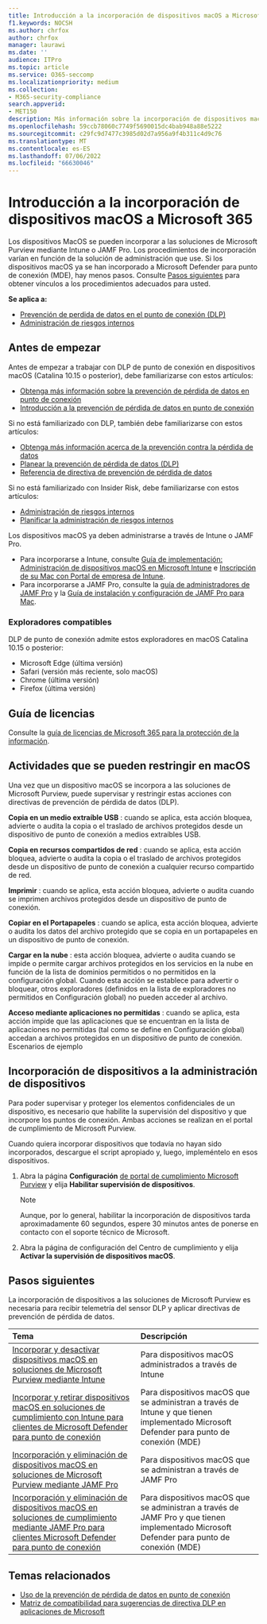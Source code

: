 ```yaml
---
title: Introducción a la incorporación de dispositivos macOS a Microsoft 365
f1.keywords: NOCSH
ms.author: chrfox
author: chrfox
manager: laurawi
ms.date: ''
audience: ITPro
ms.topic: article
ms.service: O365-seccomp
ms.localizationpriority: medium
ms.collection:
- M365-security-compliance
search.appverid:
- MET150
description: Más información sobre la incorporación de dispositivos macOS a soluciones de cumplimiento
ms.openlocfilehash: 59ccb78060c7749f5690015dc4bab948a88e5222
ms.sourcegitcommit: c29fc9d7477c3985d02d7a956a9f4b311c4d9c76
ms.translationtype: MT
ms.contentlocale: es-ES
ms.lasthandoff: 07/06/2022
ms.locfileid: "66630046"
---
```

# <a name="onboard-macos-devices-into-microsoft-365-overview"></a>Introducción a la incorporación de dispositivos macOS a Microsoft 365

Los dispositivos MacOS se pueden incorporar a las soluciones de Microsoft Purview mediante Intune o JAMF Pro. Los procedimientos de incorporación varían en función de la solución de administración que use. Si los dispositivos macOS ya se han incorporado a Microsoft Defender para punto de conexión (MDE), hay menos pasos. Consulte [Pasos siguientes](#next-steps) para obtener vínculos a los procedimientos adecuados para usted.

**Se aplica a:**

- [Prevención de perdida de datos en el punto de conexión (DLP)](./endpoint-dlp-learn-about.md)
- [Administración de riesgos internos](insider-risk-management.md)

## <a name="before-you-begin"></a>Antes de empezar

Antes de empezar a trabajar con DLP de punto de conexión en dispositivos macOS (Catalina 10.15 o posterior), debe familiarizarse con estos artículos:

- [Obtenga más información sobre la prevención de pérdida de datos en punto de conexión](endpoint-dlp-learn-about.md)
- [Introducción a la prevención de pérdida de datos en punto de conexión](endpoint-dlp-getting-started.md)

Si no está familiarizado con DLP, también debe familiarizarse con estos artículos:

- [Obtenga más información acerca de la prevención contra la pérdida de datos](dlp-learn-about-dlp.md#learn-about-data-loss-prevention)
- [Planear la prevención de pérdida de datos (DLP)](dlp-overview-plan-for-dlp.md#plan-for-data-loss-prevention-dlp)
- [Referencia de directiva de prevención de pérdida de datos](dlp-policy-reference.md#data-loss-prevention-policy-reference)

Si no está familiarizado con Insider Risk, debe familiarizarse con estos artículos:

 - [Administración de riesgos internos](insider-risk-management.md)
 - [Planificar la administración de riesgos internos](insider-risk-management-plan.md#plan-for-insider-risk-management)

Los dispositivos macOS ya deben administrarse a través de Intune o JAMF Pro.
 
- Para incorporarse a Intune, consulte [Guía de implementación: Administración de dispositivos macOS en Microsoft Intune](/mem/intune/fundamentals/deployment-guide-platform-macos) e [Inscripción de su Mac con Portal de empresa de Intune](/mem/intune/user-help/enroll-your-device-in-intune-macos-cp). 
- Para incorporarse a JAMF Pro, consulte la [guía de administradores de JAMF Pro](https://www.jamf.com/resources/product-documentation/jamf-pro-administrators-guide/) y la [Guía de instalación y configuración de JAMF Pro para Mac](https://www.jamf.com/resources/product-documentation/jamf-pro-installation-guide-for-mac/).
<!--- Install the v95+ Edge browser on your macOS devices--> 

### <a name="supported-browsers"></a>Exploradores compatibles

DLP de punto de conexión admite estos exploradores en macOS Catalina 10.15 o posterior:

- Microsoft Edge (última versión)
- Safari (versión más reciente, solo macOS)
- Chrome (última versión)
- Firefox (última versión)

## <a name="licensing-guidance"></a>Guía de licencias

Consulte la [guía de licencias de Microsoft 365 para la protección de la información](/office365/servicedescriptions/microsoft-365-service-descriptions/microsoft-365-tenantlevel-services-licensing-guidance/microsoft-365-security-compliance-licensing-guidance#information-protection-data-loss-prevention-for-exchange-online-sharepoint-online-and-onedrive-for-business).

## <a name="activities-that-can-be-restricted-on-macos"></a>Actividades que se pueden restringir en macOS 

Una vez que un dispositivo macOS se incorpora a las soluciones de Microsoft Purview, puede supervisar y restringir estas acciones con directivas de prevención de pérdida de datos (DLP).

**Copia en un medio extraíble USB** : cuando se aplica, esta acción bloquea, advierte o audita la copia o el traslado de archivos protegidos desde un dispositivo de punto de conexión a medios extraíbles USB. 

**Copia en recursos compartidos de red** : cuando se aplica, esta acción bloquea, advierte o audita la copia o el traslado de archivos protegidos desde un dispositivo de punto de conexión a cualquier recurso compartido de red. 

**Imprimir** : cuando se aplica, esta acción bloquea, advierte o audita cuando se imprimen archivos protegidos desde un dispositivo de punto de conexión. 

**Copiar en el Portapapeles** : cuando se aplica, esta acción bloquea, advierte o audita los datos del archivo protegido que se copia en un portapapeles en un dispositivo de punto de conexión. 

**Cargar en la nube** : esta acción bloquea, advierte o audita cuando se impide o permite cargar archivos protegidos en los servicios en la nube en función de la lista de dominios permitidos o no permitidos en la configuración global. Cuando esta acción se establece para advertir o bloquear, otros exploradores (definidos en la lista de exploradores no permitidos en Configuración global) no pueden acceder al archivo. 

**Acceso mediante aplicaciones no permitidas** : cuando se aplica, esta acción impide que las aplicaciones que se encuentran en la lista de aplicaciones no permitidas (tal como se define en Configuración global) accedan a archivos protegidos en un dispositivo de punto de conexión. Escenarios de ejemplo 

## <a name="onboarding-devices-into-device-management"></a>Incorporación de dispositivos a la administración de dispositivos

Para poder supervisar y proteger los elementos confidenciales de un dispositivo, es necesario que habilite la supervisión del dispositivo y que incorpore los puntos de conexión. Ambas acciones se realizan en el portal de cumplimiento de Microsoft Purview.

Cuando quiera incorporar dispositivos que todavía no hayan sido incorporados, descargue el script apropiado y, luego, impleméntelo en esos dispositivos. <!--Follow the [Onboarding devices procedure](endpoint-dlp-getting-started.md#onboarding-devices).-->

<!--If you already have devices onboarded into [Microsoft Defender for Endpoint](/windows/security/threat-protection/), they will already appear in the managed devices list.-->

1. Abra la página **Configuración** [de portal de cumplimiento Microsoft Purview](https://compliance.microsoft.com) y elija **Habilitar supervisión de dispositivos**.

   > [!NOTE]
   > Aunque, por lo general, habilitar la incorporación de dispositivos tarda aproximadamente 60 segundos, espere 30 minutos antes de ponerse en contacto con el soporte técnico de Microsoft.

2. Abra la página de configuración del Centro de cumplimiento y elija **Activar la supervisión de dispositivos macOS**.

## <a name="next-steps"></a>Pasos siguientes

La incorporación de dispositivos a las soluciones de Microsoft Purview es necesaria para recibir telemetría del sensor DLP y aplicar directivas de prevención de pérdida de datos. 

Tema | Descripción
:---|:---
|[Incorporar y desactivar dispositivos macOS en soluciones de Microsoft Purview mediante Intune](device-onboarding-offboarding-macos-intune.md)|Para dispositivos macOS administrados a través de Intune
|[Incorporar y retirar dispositivos macOS en soluciones de cumplimiento con Intune para clientes de Microsoft Defender para punto de conexión](device-onboarding-offboarding-macos-intune-mde.md) |Para dispositivos macOS que se administran a través de Intune y que tienen implementado Microsoft Defender para punto de conexión (MDE)
|[Incorporación y eliminación de dispositivos macOS en soluciones de Microsoft Purview mediante JAMF Pro](device-onboarding-offboarding-macos-jamfpro.md) | Para dispositivos macOS que se administran a través de JAMF Pro
|[Incorporación y eliminación de dispositivos macOS en soluciones de cumplimiento mediante JAMF Pro para clientes Microsoft Defender para punto de conexión](device-onboarding-offboarding-macos-jamfpro-mde.md)|Para dispositivos macOS que se administran a través de JAMF Pro y que tienen implementado Microsoft Defender para punto de conexión (MDE)


## <a name="related-topics"></a>Temas relacionados

- [Uso de la prevención de pérdida de datos en punto de conexión](endpoint-dlp-using.md#using-endpoint-data-loss-prevention)
- [Matriz de compatibilidad para sugerencias de directiva DLP en aplicaciones de Microsoft](dlp-policy-tips-reference.md#support-matrix-for-dlp-policy-tips-across-microsoft-apps)
